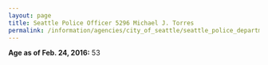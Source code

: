 ```yaml
---
layout: page
title: Seattle Police Officer 5296 Michael J. Torres
permalink: /information/agencies/city_of_seattle/seattle_police_department/copbook/5296/
---
```


**Age as of Feb. 24, 2016:** 53

